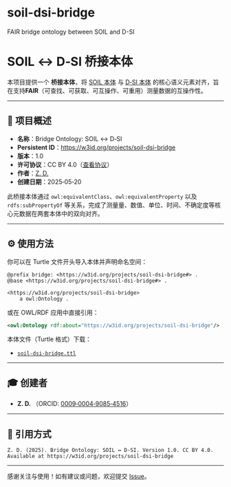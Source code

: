 # soil-dsi-bridge
FAIR bridge ontology between SOIL and D-SI
# SOIL ↔ D‑SI 桥接本体

本项目提供一个 **桥接本体**，将 [SOIL 本体](https://purl.org/soil/) 与 [D‑SI 本体](https://ptb.de/si) 的核心语义元素对齐，旨在支持**FAIR**（可查找、可获取、可互操作、可重用）测量数据的互操作性。

---

## 🚀 项目概述

- **名称**：Bridge Ontology: SOIL ↔ D‑SI
- **Persistent ID**：<https://w3id.org/projects/soil-dsi-bridge>
- **版本**：1.0
- **许可协议**：CC BY 4.0（[查看协议](https://creativecommons.org/licenses/by/4.0/)）
- **作者**：[Z. D.](https://orcid.org/0009-0004-9085-4516)
- **创建日期**：2025‑05‑20

此桥接本体通过 `owl:equivalentClass`、`owl:equivalentProperty` 以及 `rdfs:subPropertyOf` 等关系，完成了测量量、数值、单位、时间、不确定度等核心元数据在两套本体中的双向对齐。

---

## ⚙️ 使用方法

你可以在 Turtle 文件开头导入本体并声明命名空间：

```ttl
@prefix bridge: <https://w3id.org/projects/soil-dsi-bridge#> .
@base <https://w3id.org/projects/soil-dsi-bridge#> .

<https://w3id.org/projects/soil-dsi-bridge>
    a owl:Ontology .
```

或在 OWL/RDF 应用中直接引用：

```xml
<owl:Ontology rdf:about="https://w3id.org/projects/soil-dsi-bridge"/>
```

本体文件（Turtle 格式）下载：
- [`soil-dsi-bridge.ttl`](soil-dsi-bridge.ttl)

---

## 🎓 创建者

- **Z. D.** （ORCID: [0009‑0004‑9085‑4516](https://orcid.org/0009-0004-9085-4516)）

---

## 📖 引用方式

```
Z. D. (2025). Bridge Ontology: SOIL ↔ D‑SI. Version 1.0. CC BY 4.0. Available at https://w3id.org/projects/soil-dsi-bridge
```

---

感谢关注与使用！如有建议或问题，欢迎提交 [Issue](https://github.com/GuaPi-D/soil-dsi-bridge/issues)。
